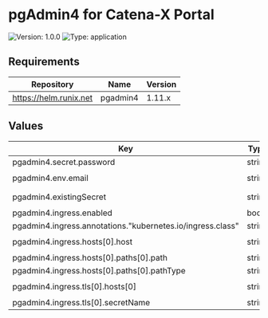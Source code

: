 # pgAdmin4 for Catena-X Portal

![Version: 1.0.0](https://img.shields.io/badge/Version-1.0.0-informational?style=flat-square) ![Type: application](https://img.shields.io/badge/Type-application-informational?style=flat-square)

## Requirements

| Repository | Name | Version |
|------------|------|---------|
| https://helm.runix.net | pgadmin4 | 1.11.x |

## Values

| Key | Type | Default | Description |
|-----|------|---------|-------------|
| pgadmin4.secret.password | string | `""` |  |
| pgadmin4.env.email | string | `"portal@catena-x.net"` |  |
| pgadmin4.existingSecret | string | `"secret-pgadmin4"` |  |
| pgadmin4.ingress.enabled | bool | `false` |  |
| pgadmin4.ingress.annotations."kubernetes.io/ingress.class" | string | `"nginx"` |  |
| pgadmin4.ingress.hosts[0].host | string | `"portal-pgadmin4.dummy"` |  |
| pgadmin4.ingress.hosts[0].paths[0].path | string | `"/"` |  |
| pgadmin4.ingress.hosts[0].paths[0].pathType | string | `"Prefix"` |  |
| pgadmin4.ingress.tls[0].hosts[0] | string | `"portal-pgadmin4.dummy"` |  |
| pgadmin4.ingress.tls[0].secretName | string | `"tls-secret"` |  |

